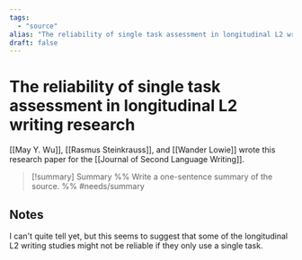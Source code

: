 ```yaml
---
tags:
  - "source"
alias: "The reliability of single task assessment in longitudinal L2 writing research"
draft: false
---
```

# The reliability of single task assessment in longitudinal L2 writing research
[[May Y. Wu]], [[Rasmus Steinkrauss]], and [[Wander Lowie]] wrote this research paper for the [[Journal of Second Language Writing]].

> [!summary] Summary
> %% Write a one-sentence summary of the source. %%
#needs/summary 

## Notes
I can't quite tell yet, but this seems to suggest that some of the longitudinal L2 writing studies might not be reliable if they only use a single task.  